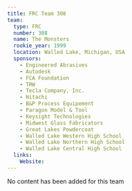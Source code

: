 ```yaml
---
title: FRC Team 308
team:
  type: FRC
  number: 308
  name: The Monsters
  rookie_year: 1999
  location: Walled Lake, Michigan, USA
  sponsors:
    - Engineered Abrasives
    - Autodesk
    - FCA Foundation
    - TRW
    - Tecla Company, Inc.
    - Hitachi
    - B&P Process Equipement
    - Paragon Model & Tool
    - Keysight Technologies
    - Midwest Glass Fabricators
    - Great Lakes Powdercoat
    - Walled Lake Western High School
    - Walled Lake Northern High School
    - Walled Lake Central High School
  links:
    Website: 
---
```

No content has been added for this team